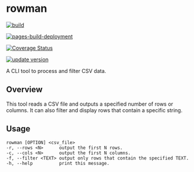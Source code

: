 # rowman
[![build](https://github.com/kobayashi-hash/rowman/actions/workflows/build.yaml/badge.svg)](https://github.com/kobayashi-hash/rowman/actions/workflows/build.yaml)

[![pages-build-deployment](https://github.com/kobayashi-hash/rowman/actions/workflows/pages/pages-build-deployment/badge.svg)](https://github.com/kobayashi-hash/rowman/actions/workflows/pages/pages-build-deployment)

[![Coverage Status](https://coveralls.io/repos/github/kobayashi-hash/rowman/badge.svg)](https://coveralls.io/github/kobayashi-hash/rowman)

[![update version](https://github.com/kobayashi-hash/rowman/actions/workflows/update-version.yaml/badge.svg)](https://github.com/kobayashi-hash/rowman/actions/workflows/update-version.yaml)

A CLI tool to process and filter CSV data.

## Overview
This tool reads a CSV file and outputs a specified number of rows or columns. It can also filter and display rows that contain a specific string.
## Usage
```
rowman [OPTION] <csv_file>
-r, --rows <N>      output the first N rows.
-c, --cols <N>      output the first N columns.
-f, --filter <TEXT> output only rows that contain the specified TEXT.
-h, --help          print this message.
```
